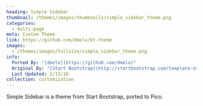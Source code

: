 ```yaml
---
heading: Simple Sidebar
thumbnail: /themes/images/thumbnails/simple_sidebar_theme.png
categories:
  - multi-page
meta: Custom Theme
link: https://github.com/dmelo/bt-theme
images:
  - /themes/images/fullsize/simple_sidebar_theme.png
info:
  Ported By: "[dmelo](https://github.com/dmelo)"
  Original By: "[Start Bootstrap](http://startbootstrap.com/template-overviews/simple-sidebar/)"
  Last Updated: 2/13/16
collection: customization
---
```

Simple Sidebar is a theme from Start Bootstrap, ported to Pico.
